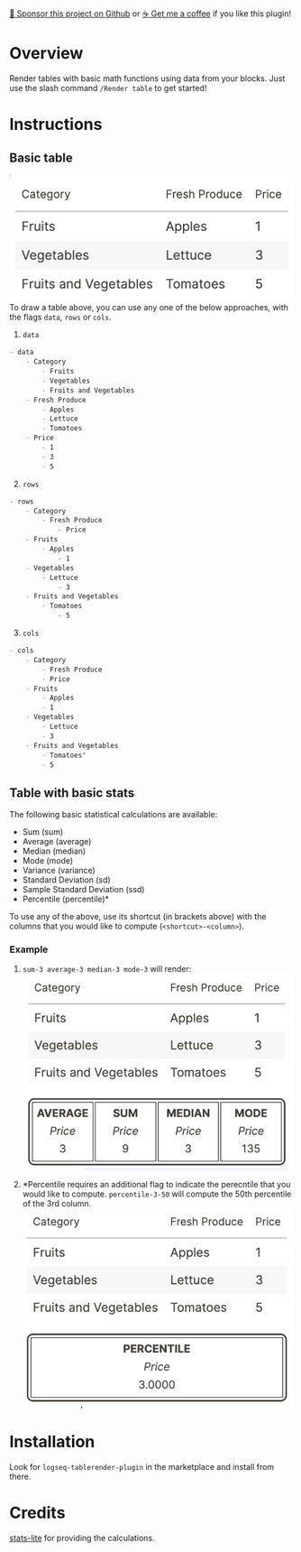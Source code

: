 [:gift_heart: Sponsor this project on Github](https://github.com/sponsors/hkgnp) or [:coffee: Get me a coffee](https://www.buymeacoffee.com/hkgnp.dev) if you like this plugin!

# Overview

Render tables with basic math functions using data from your blocks. Just use the slash command `/Render table` to get started!

# Instructions

## Basic table

![basic table](screenshots/basic-table.png)
To draw a table above, you can use any one of the below approaches, with the flags `data`, `rows` or `cols`.

1) `data`
```md
- data
    - Category
        - Fruits
        - Vegetables
        - Fruits and Vegetables
    - Fresh Produce
        - Apples
        - Lettuce
        - Tomatoes
    - Price
        - 1
        - 3
        - 5
```

2) `rows` 
```md
- rows
	- Category
		- Fresh Produce
			- Price
	- Fruits
		- Apples
			- 1
	- Vegetables
		- Lettuce
			- 3
	- Fruits and Vegetables
		- Tomatoes
			- 5
```

3) `cols` 
```md
- cols
	- Category
		- Fresh Produce
		- Price
	- Fruits
		- Apples
		- 1
	- Vegetables
		- Lettuce
		- 3
	- Fruits and Vegetables
		- Tomatoes'
		- 5
```

## Table with basic stats

The following basic statistical calculations are available:
- Sum (sum)
- Average (average)
- Median (median)
- Mode (mode)
- Variance (variance)
- Standard Deviation (sd)
- Sample Standard Deviation (ssd)
- Percentile (percentile)*

To use any of the above, use its shortcut (in brackets above) with the columns that you would like to compute (`<shortcut>-<column>`).

### Example

1) `sum-3 average-3 median-3 mode-3` will render:
![stats-01](screenshots/stats-01.png)

2) *Percentile requires an additional flag to indicate the perecntile that you would like to compute. `percentile-3-50` will compute the 50th percentile of the 3rd column.
![percentile](screenshots/percentile.png)

# Installation

Look for `logseq-tablerender-plugin` in the marketplace and install from there.

# Credits

[stats-lite](https://github.com/brycebaril/node-stats-lite) for providing the calculations. 